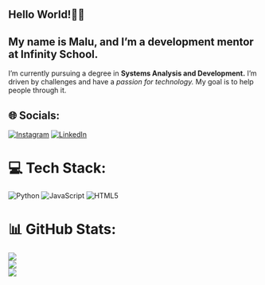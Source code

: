 ## Hello World!🖖🏼

## My name is Malu, and I’m a development mentor at Infinity School. 
I’m currently pursuing a degree in **Systems Analysis and Development.** 
I’m driven by challenges and have a *passion for technology.*
My goal is to help people through it.

## 🌐 Socials:
[![Instagram](https://img.shields.io/badge/Instagram-%23E4405F.svg?logo=Instagram&logoColor=white)](https://instagram.com/malufreits) [![LinkedIn](https://img.shields.io/badge/LinkedIn-%230077B5.svg?logo=linkedin&logoColor=white)](https://linkedin.com/in/malufreitasdev) 

# 💻 Tech Stack:
![Python](https://img.shields.io/badge/python-3670A0?style=for-the-badge&logo=python&logoColor=ffdd54) ![JavaScript](https://img.shields.io/badge/javascript-%23323330.svg?style=for-the-badge&logo=javascript&logoColor=%23F7DF1E) ![HTML5](https://img.shields.io/badge/html5-%23E34F26.svg?style=for-the-badge&logo=html5&logoColor=white)

# 📊 GitHub Stats:
![](https://github-readme-stats.vercel.app/api?username=malufreits&theme=dark&hide_border=false&include_all_commits=false&count_private=false)<br/>
![](https://github-readme-streak-stats.herokuapp.com/?user=malufreits&theme=dark&hide_border=false)<br/>
![](https://github-readme-stats.vercel.app/api/top-langs/?username=malufreits&theme=dark&hide_border=false&include_all_commits=false&count_private=false&layout=compact)

<!--
**MaluFreits/malufreits** is a ✨ _special_ ✨ repository because its `README.md` (this file) appears on your GitHub profile.

Here are some ideas to get you started:

- 🔭 I’m currently working on ...
- 🌱 I’m currently learning ...
- 👯 I’m looking to collaborate on ...
- 🤔 I’m looking for help with ...
- 💬 Ask me about ...
- 📫 How to reach me: ...
- 😄 Pronouns: ...
- ⚡ Fun fact: ...
-->
